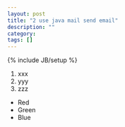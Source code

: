 ```yaml
---
layout: post
title: "2 use java mail send email"
description: ""
category: 
tags: []
---
```

{% include JB/setup %}
1. xxx
2. yyy
3. zzz

* Red
* Green
* Blue